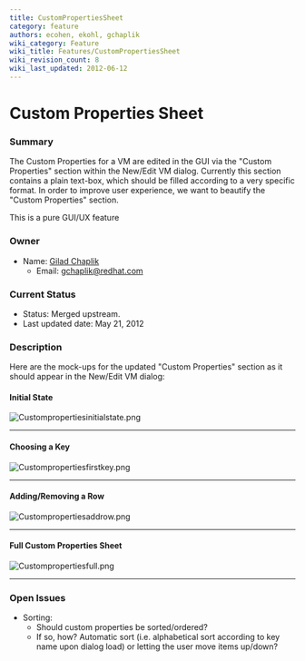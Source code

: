 ```yaml
---
title: CustomPropertiesSheet
category: feature
authors: ecohen, ekohl, gchaplik
wiki_category: Feature
wiki_title: Features/CustomPropertiesSheet
wiki_revision_count: 8
wiki_last_updated: 2012-06-12
---
```


# Custom Properties Sheet

### Summary

The Custom Properties for a VM are edited in the GUI via the "Custom Properties" section within the New/Edit VM dialog. Currently this section contains a plain text-box, which should be filled according to a very specific format. In order to improve user experience, we want to beautify the "Custom Properties" section.

This is a pure GUI/UX feature

### Owner

*   Name: [ Gilad Chaplik](User:Gchaplik)
    -   Email: <gchaplik@redhat.com>

### Current Status

*   Status: Merged upstream.
*   Last updated date: May 21, 2012

### Description

Here are the mock-ups for the updated "Custom Properties" section as it should appear in the New/Edit VM dialog:

#### Initial State

![](Custompropertiesinitialstate.png "Custompropertiesinitialstate.png")

------------------------------------------------------------------------

#### Choosing a Key

![](Custompropertiesfirstkey.png "Custompropertiesfirstkey.png")

------------------------------------------------------------------------

#### Adding/Removing a Row

![](Custompropertiesaddrow.png "Custompropertiesaddrow.png")

------------------------------------------------------------------------

#### Full Custom Properties Sheet

![](Custompropertiesfull.png "Custompropertiesfull.png")

------------------------------------------------------------------------

### Open Issues

*   Sorting:
    -   Should custom properties be sorted/ordered?
    -   If so, how? Automatic sort (i.e. alphabetical sort according to key name upon dialog load) or letting the user move items up/down?
